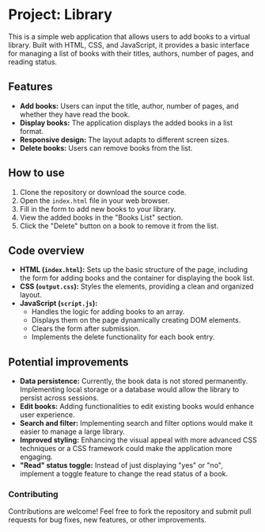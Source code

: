 <h1 data-sourcepos="1:1-1:19">Project: Library</h1>
<p data-sourcepos="3:1-3:247">This is a simple web application that allows users to add books to a virtual library. Built with HTML, CSS, and JavaScript, it provides a basic interface for managing a list of books with their titles, authors, number of pages, and reading status.</p>
<h2 data-sourcepos="5:1-5:12">Features</h2>
<ul data-sourcepos="7:1-11:0">
<li data-sourcepos="7:1-7:107"><strong>Add books:</strong> Users can input the title, author, number of pages, and whether they have read the book.</li>
<li data-sourcepos="8:1-8:81"><strong>Display books:</strong> The application displays the added books in a list format.</li>
<li data-sourcepos="9:1-9:71"><strong>Responsive design:</strong> The layout adapts to different screen sizes.</li>
<li data-sourcepos="10:1-11:0"><strong>Delete books:</strong> Users can remove books from the list.</li>
</ul>
<h2 data-sourcepos="12:1-12:14">How to use</h2>
<ol data-sourcepos="14:1-19:0">
<li data-sourcepos="14:1-14:53">Clone the repository or download the source code.</li>
<li data-sourcepos="15:1-15:51">Open the <code>index.html</code> file in your web browser.</li>
<li data-sourcepos="16:1-16:54">Fill in the form to add new books to your library.</li>
<li data-sourcepos="17:1-17:53">View the added books in the "Books List" section.</li>
<li data-sourcepos="18:1-19:0">Click the "Delete" button on a book to remove it from the list.</li>
</ol>
<h2 data-sourcepos="20:1-20:17">Code overview</h2>
<ul data-sourcepos="22:1-29:0">
<li data-sourcepos="22:1-22:153"><strong>HTML (<code>index.html</code>):</strong> Sets up the basic structure of the page, including the form for adding books and the container for displaying the book list.</li>
<li data-sourcepos="23:1-23:88"><strong>CSS (<code>output.css</code>):</strong> Styles the elements, providing a clean and organized layout.</li>
<li data-sourcepos="24:1-29:0"><strong>JavaScript (<code>script.js</code>):</strong>
<ul data-sourcepos="25:5-29:0">
<li data-sourcepos="25:5-25:55">Handles the logic for adding books to an array.</li>
<li data-sourcepos="26:5-26:69">Displays them on the page dynamically creating DOM elements.</li>
<li data-sourcepos="27:5-27:41">Clears the form after submission.</li>
<li data-sourcepos="28:5-29:0">Implements the delete functionality for each book entry.</li>
</ul>
</li>
</ul>
<h2 data-sourcepos="30:1-30:26">Potential improvements</h2>
<ul data-sourcepos="32:1-37:0">
<li data-sourcepos="32:1-32:170"><strong>Data persistence:</strong> Currently, the book data is not stored permanently. Implementing local storage or a database would allow the library to persist across sessions.</li>
<li data-sourcepos="33:1-33:96"><strong>Edit books:</strong> Adding functionalities to edit existing books would enhance user experience.</li>
<li data-sourcepos="34:1-34:113"><strong>Search and filter:</strong> Implementing search and filter options would make it easier to manage a large library.</li>
<li data-sourcepos="35:1-35:148"><strong>Improved styling:</strong> Enhancing the visual appeal with more advanced CSS techniques or a CSS framework could make the application more engaging.</li>
<li data-sourcepos="36:1-37:0"><strong>"Read" status toggle:</strong> Instead of just displaying "yes" or "no", implement a toggle feature to change the read status of a book.</li>
</ul>
<h3 data-sourcepos="38:1-38:16">Contributing</h3>
<p data-sourcepos="40:1-40:136">Contributions are welcome! Feel free to fork the repository and submit pull requests for bug fixes, new features, or other improvements.</p>